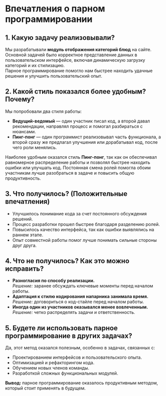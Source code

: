 # Впечатления о парном программировании

## 1. Какую задачу реализовывали?  
Мы разрабатывали **модуль отображения категорий блюд** на сайте. Основной задачей было корректное представление данных в пользовательском интерфейсе, включая динамическую загрузку категорий и их стилизацию.  
Парное программирование помогло нам быстрее находить удачные решения и улучшить пользовательский опыт.

## 2. Какой стиль показался более удобным? Почему?  
Мы попробовали два стиля работы:  

- **Ведущий-ведомый** — один участник писал код, а второй давал рекомендации, направлял процесс и помогал разбираться с нюансами.  
- **Пинг-понг** — один программист реализовывал часть функционала, а второй сразу же предлагал улучшения или дорабатывал код, после чего роли менялись.  

Наиболее удобным оказался стиль **Пинг-понг**, так как он обеспечивал равномерное распределение работы и позволял быстрее находить ошибки или улучшать код. Постоянная смена ролей помогла обоим участникам лучше разобраться в задаче и повысить общую продуктивность.

## 3. Что получилось? (Положительные впечатления)  
- Улучшилось понимание кода за счет постоянного обсуждения решений.  
- Процесс разработки прошел быстрее благодаря разделению ролей.  
- Повысилось качество интерфейса, так как ошибки выявлялись на раннем этапе.  
- Опыт совместной работы помог лучше понимать сильные стороны друг друга.  

## 4. Что не получилось? Как это можно исправить?  
- **Разногласия по способу реализации.**  
  *Решение:* заранее обсуждать ключевые моменты перед началом работы.  
- **Адаптация к стилю кодирования напарника занимала время.**  
  *Решение:* договориться о код-стайле перед началом работы.  
- **Иногда один из участников оказывался менее вовлеченным.**  
  *Решение:* четко распределять задачи и ответственность.  

## 5. Будете ли использовать парное программирование в других задачах?  

Да, этот метод оказался полезным, особенно в задачах, связанных с:  
- Проектированием интерфейсов и пользовательского опыта.  
- Оптимизацией и рефакторингом кода.  
- Обучением новых членов команды.  
- Разработкой сложных функциональных модулей.  

**Вывод:** парное программирование оказалось продуктивным методом, который стоит применять в будущем.
